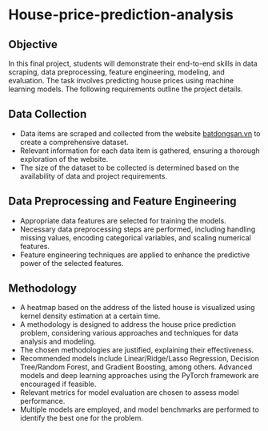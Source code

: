 # House-price-prediction-analysis
## Objective
In this final project, students will demonstrate their end-to-end skills in data scraping, data preprocessing, feature engineering, modeling, and evaluation. The task involves predicting house prices using machine learning models. The following requirements outline the project details.

## Data Collection

- Data items are scraped and collected from the website [batdongsan.vn](https://batdongsan.vn/ban-nha/) to create a comprehensive dataset.
- Relevant information for each data item is gathered, ensuring a thorough exploration of the website.
- The size of the dataset to be collected is determined based on the availability of data and project requirements.

## Data Preprocessing and Feature Engineering

- Appropriate data features are selected for training the models.
- Necessary data preprocessing steps are performed, including handling missing values, encoding categorical variables, and scaling numerical features.
- Feature engineering techniques are applied to enhance the predictive power of the selected features.

## Methodology

- A heatmap based on the address of the listed house is visualized using kernel density estimation at a certain time.
- A methodology is designed to address the house price prediction problem, considering various approaches and techniques for data analysis and modeling.
- The chosen methodologies are justified, explaining their effectiveness.
- Recommended models include Linear/Ridge/Lasso Regression, Decision Tree/Random Forest, and Gradient Boosting, among others. Advanced models and deep learning approaches using the PyTorch framework are encouraged if feasible.
- Relevant metrics for model evaluation are chosen to assess model performance.
- Multiple models are employed, and model benchmarks are performed to identify the best one for the problem.
